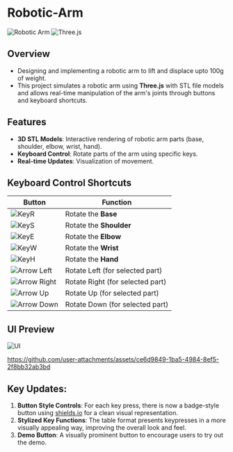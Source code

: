 # Robotic-Arm

![Robotic Arm](https://img.shields.io/badge/Robotic_Arm-3D_Visualization-blue)
![Three.js](https://img.shields.io/badge/Three.js-Interactive_Simulation-orange)

## Overview
- Designing and implementing a robotic arm to lift and displace upto 100g of weight.
- This project simulates a robotic arm using **Three.js** with STL file models and allows real-time manipulation of the arm's joints through buttons and keyboard shortcuts.

## Features
- **3D STL Models**: Interactive rendering of robotic arm parts (base, shoulder, elbow, wrist, hand).
- **Keyboard Control**: Rotate parts of the arm using specific keys.
- **Real-time Updates**: Visualization of movement.

## Keyboard Control Shortcuts
| **Button**                                                                            | **Function**                     |
| ------------------------------------------------------------------------------------- | -------------------------------- |
| ![KeyR](https://img.shields.io/badge/R-Base_Rotation-blue?style=for-the-badge)        | Rotate the **Base**              |
| ![KeyS](https://img.shields.io/badge/S-Shoulder_Rotation-blue?style=for-the-badge)    | Rotate the **Shoulder**          |
| ![KeyE](https://img.shields.io/badge/E-Elbow_Rotation-blue?style=for-the-badge)       | Rotate the **Elbow**             |
| ![KeyW](https://img.shields.io/badge/W-Wrist_Rotation-blue?style=for-the-badge)       | Rotate the **Wrist**             |
| ![KeyH](https://img.shields.io/badge/H-Hand_Rotation-blue?style=for-the-badge)        | Rotate the **Hand**              |
| ![Arrow Left](https://img.shields.io/badge/%E2%86%90-Left-gray?style=for-the-badge)   | Rotate Left (for selected part)  |
| ![Arrow Right](https://img.shields.io/badge/%E2%86%92-Right-gray?style=for-the-badge) | Rotate Right (for selected part) |
| ![Arrow Up](https://img.shields.io/badge/%E2%86%91-Up-gray?style=for-the-badge)       | Rotate Up (for selected part)    |
| ![Arrow Down](https://img.shields.io/badge/%E2%86%93-Down-gray?style=for-the-badge)   | Rotate Down (for selected part)  |


## UI Preview

![UI](https://github.com/user-attachments/assets/3d1899f9-8223-4175-b9b9-de94615d38a5)

https://github.com/user-attachments/assets/ce6d9849-1ba5-4984-8ef5-2f8bb32ab3bd


## Key Updates:
1. **Button Style Controls**: For each key press, there is now a badge-style button using [shields.io](https://shields.io/) for a clean visual representation.
2. **Stylized Key Functions**: The table format presents keypresses in a more visually appealing way, improving the overall look and feel.
3. **Demo Button**: A visually prominent button to encourage users to try out the demo.
